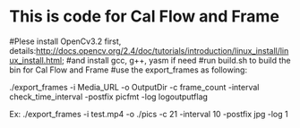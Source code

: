 # This is code for Cal Flow and Frame

#Plese install OpenCv3.2 first, details:http://docs.opencv.org/2.4/doc/tutorials/introduction/linux_install/linux_install.html;
#and install gcc, g++, yasm if need
#run build.sh to build the bin for Cal Flow and Frame
#use the export_frames as following:

./export_frames -i Media_URL -o OutputDir -c frame_count -interval check_time_interval -postfix picfmt -log logoutputflag

Ex:
./export_frames -i test.mp4 -o ./pics -c 21 -interval 10 -postfix jpg -log 1
